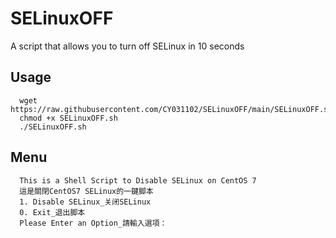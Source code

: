 # SELinuxOFF
A script that allows you to turn off SELinux in 10 seconds

## Usage
      wget https://raw.githubusercontent.com/CY031102/SELinuxOFF/main/SELinuxOFF.sh
      chmod +x SELinuxOFF.sh
      ./SELinuxOFF.sh

## Menu
      This is a Shell Script to Disable SELinux on CentOS 7
      這是關閉CentOS7 SELinux的一鍵脚本
      1. Disable SELinux_关闭SELinux
      0. Exit_退出脚本
      Please Enter an Option_請輸入選項：
